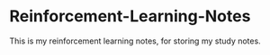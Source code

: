 # Reinforcement-Learning-Notes
This is my reinforcement learning notes, for storing my study notes.

